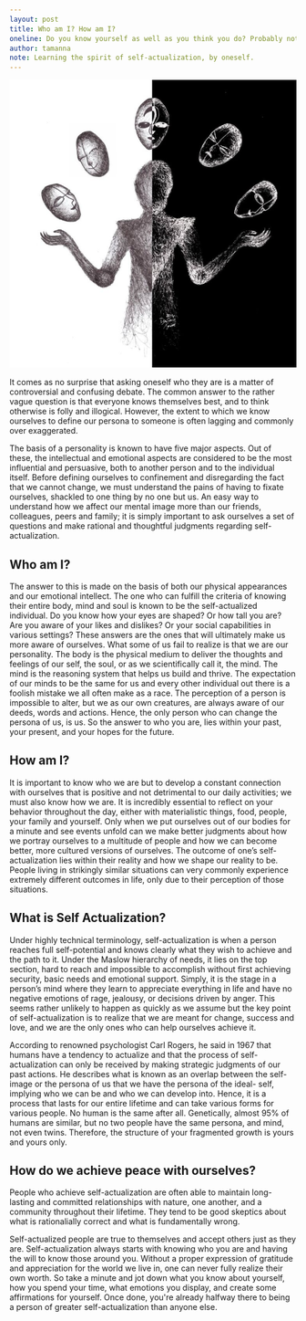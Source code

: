 ```yaml
---
layout: post
title: Who am I? How am I?
oneline: Do you know yourself as well as you think you do? Probably not!
author: tamanna
note: Learning the spirit of self-actualization, by oneself.
---
```


![Personality](/images/blog/personality.jpeg)

It comes as no surprise that asking oneself who they are is a matter of controversial and confusing debate. The common answer to the rather vague question is that everyone knows themselves best, and to think otherwise is folly and illogical. However, the extent to which we know ourselves to define our persona to someone is often lagging and commonly over exaggerated.

The basis of a personality is known to have five major aspects. Out of these, the intellectual and emotional aspects are considered to be the most influential and persuasive, both to another person and to the individual itself. Before defining ourselves to confinement and disregarding the fact that we cannot change, we must understand the pains of having to fixate ourselves, shackled to one thing by no one but us. An easy way to understand how we affect our mental image more than our friends, colleagues, peers and family; it is simply important to ask ourselves a set of questions and make rational and thoughtful judgments regarding self-actualization.

## Who am I?

The answer to this is made on the basis of both our physical appearances and our emotional intellect. The one who can fulfill the criteria of knowing their entire body, mind and soul is known to be the self-actualized individual. Do you know how your eyes are shaped? Or how tall you are? Are you aware of your likes and dislikes? Or your social capabilities in various settings? These answers are the ones that will ultimately make us more aware of ourselves. What some of us fail to realize is that we are our personality. The body is the physical medium to deliver the thoughts and feelings of our self, the soul, or as we scientifically call it, the mind. The mind is the reasoning system that helps us build and thrive. The expectation of our minds to be the same for us and every other individual out there is a foolish mistake we all often make as a race. The perception of a person is impossible to alter, but we as our own creatures, are always aware of our deeds, words and actions. Hence, the only person who can change the persona of us, is us. So the answer to who you are, lies within your past, your present, and your hopes for the future.

## How am I?

It is important to know who we are but to develop a constant connection with ourselves that is positive and not detrimental to our daily activities; we must also know how we are. It is incredibly essential to reflect on your behavior throughout the day, either with materialistic things, food, people, your family and yourself. Only when we put ourselves out of our bodies for a minute and see events unfold can we make better judgments about how we portray ourselves to a multitude of people and how we can become better, more cultured versions of ourselves. The outcome of one’s self-actualization lies within their reality and how we shape our reality to be. People living in strikingly similar situations can very commonly experience extremely different outcomes in life, only due to their perception of those situations.

## What is Self Actualization?

Under highly technical terminology, self-actualization is when a person reaches full self-potential and knows clearly what they wish to achieve and the path to it. Under the Maslow hierarchy of needs, it lies on the top section, hard to reach and impossible to accomplish without first achieving security, basic needs and emotional support. Simply, it is the stage in a person’s mind where they learn to appreciate everything in life and have no negative emotions of rage, jealousy, or decisions driven by anger. This seems rather unlikely to happen as quickly as we assume but the key point of self-actualization is to realize that we are meant for change, success and love, and we are the only ones who can help ourselves achieve it.

According to renowned psychologist Carl Rogers, he said in 1967 that humans have a tendency to actualize and that the process of self-actualization can only be received by making strategic judgments of our past actions. He describes what is known as an overlap between the self-image or the persona of us that we have the persona of the ideal- self, implying who we can be and who we can develop into. Hence, it is a process that lasts for our entire lifetime and can take various forms for various people. No human is the same after all. Genetically, almost 95% of humans are similar, but no two people have the same persona, and mind, not even twins. Therefore, the structure of your fragmented growth is yours and yours only.

## How do we achieve peace with ourselves?

People who achieve self-actualization are often able to maintain long-lasting and committed relationships with nature, one another, and a community throughout their lifetime. They tend to be good skeptics about what is rationalially correct and what is fundamentally wrong.

Self-actualized people are true to themselves and accept others just as they are. Self-actualization always starts with knowing who you are and having the will to know those around you. Without a proper expression of gratitude and appreciation for the world we live in, one can never fully realize their own worth. So take a minute and jot down what you know about yourself, how you spend your time, what emotions you display, and create some affirmations for yourself. Once done, you're already halfway there to being a person of greater self-actualization than anyone else.
